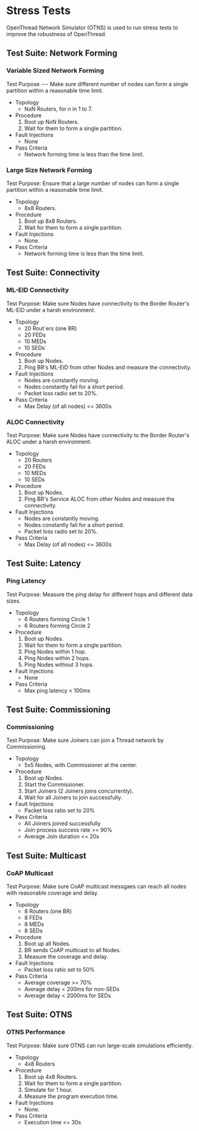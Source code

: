 # Stress Tests

OpenThread Network Simulator (OTNS) is used to run stress tests to improve the robustness of OpenThread.

## Test Suite: Network Forming

### Variable Sized Network Forming

Test Purpose --- Make sure different number of nodes can form a single partition within a reasonable time limit.

- Topology
    - NxN Routers, for n in 1 to 7.
- Procedure
    1. Boot up NxN Routers.
    1. Wait for them to form a single partition.
- Fault Injections
    - None
- Pass Criteria
    - Network forming time is less than the time limit.

### Large Size Network Forming

Test Purpose: Ensure that a large number of nodes can form a single partition within a reasonable time limit.

- Topology
    - 8x8 Routers.
- Procedure
    1. Boot up 8x8 Routers.
    1. Wait for them to form a single partition.
- Fault Injections
    - None.
- Pass Criteria
    - Network forming time is less than the time limit.

## Test Suite: Connectivity

### ML-EID Connectivity

Test Purpose: Make sure Nodes have connectivity to the Border Router's ML-EID under a harsh environment.

- Topology
    - 20 Rout`ers (one BR)
    - 20 FEDs
    - 10 MEDs
    - 10 SEDs`
- Procedure
    1. Boot up Nodes.
    1. Ping BR's ML-EID from other Nodes and measure the connectivity.
- Fault Injections
    - Nodes are constantly moving.
    - Nodes constantly fail for a short period.
    - Packet loss radio set to 20%.
- Pass Criteria
    - Max Delay (of all nodes) <= 3600s

### ALOC Connectivity

Test Purpose: Make sure Nodes have connectivity to the Border Router's ALOC under a harsh environment.

- Topology
    - 20 Routers
    - 20 FEDs
    - 10 MEDs
    - 10 SEDs
- Procedure
    1. Boot up Nodes.
    1. Ping BR's Service ALOC from other Nodes and measure the connectivity.
- Fault Injections
    - Nodes are constantly moving.
    - Nodes constantly fail for a short period.
    - Packet loss radio set to 20%.
- Pass Criteria
    - Max Delay (of all nodes) <= 3600s

## Test Suite: Latency

### Ping Latency

Test Purpose: Measure the ping delay for different hops and different data sizes.

- Topology
    - 6 Routers forming Circle 1
    - 6 Routers forming Circle 2
- Procedure
    1. Boot up Nodes.
    1. Wait for them to form a single partition.
    1. Ping Nodes within 1 hop.
    1. Ping Nodes within 2 hops.
    1. Ping Nodes without 3 hops.
- Fault Injections
    - None
- Pass Criteria
    - Max ping latency < 100ms

## Test Suite: Commissioning

### Commissioning

Test Purpose: Make sure Joiners can join a Thread network by Commissioning.

- Topology
    - 5x5 Nodes, with Commissioner at the center.
- Procedure
    1. Boot up Nodes.
    1. Start the Commissioner.
    1. Start Joiners (2 Joiners joins concurrently).
    1. Wait for all Joiners to join successfully.
- Fault Injections
    - Packet loss ratio set to 20%
- Pass Criteria
    - All Joiners joined successfully
    - Join process success rate >= 90%
    - Average Join duration <= 20s

## Test Suite: Multicast

### CoAP Multicast

Test Purpose: Make sure CoAP multicast messgaes can reach all nodes with reasonable coverage and delay.

- Topology
    - 8 Routers (one BR)
    - 8 FEDs
    - 8 MEDs
    - 8 SEDs
- Procedure
    1. Boot up all Nodes.
    1. BR sends CoAP multicast to all Nodes.
    1. Measure the coverage and delay.
- Fault Injections
    - Packet loss ratio set to 50%
- Pass Criteria
    - Average coverage >= 70%
    - Average delay < 200ms for non-SEDs
    - Average delay < 2000ms for SEDs

## Test Suite: OTNS

### OTNS Performance

Test Purpose: Make sure OTNS can run large-scale simulations efficiently.

- Topology
    - 4x8 Routers
- Procedure
    1. Boot up 4x8 Routers.
    1. Wait for them to form a single partition.
    1. Simulate for 1 hour.
    1. Measure the program execution time.
- Fault Injections
    - None.
- Pass Criteria
    - Execution time <= 30s
